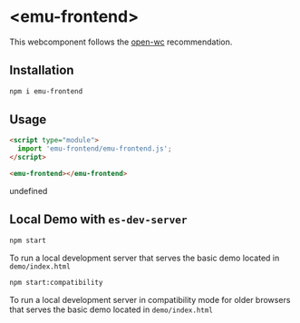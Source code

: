 # \<emu-frontend>

This webcomponent follows the [open-wc](https://github.com/open-wc/open-wc) recommendation.

## Installation
```bash
npm i emu-frontend
```

## Usage
```html
<script type="module">
  import 'emu-frontend/emu-frontend.js';
</script>

<emu-frontend></emu-frontend>
```

undefined

## Local Demo with `es-dev-server`
```bash
npm start
```
To run a local development server that serves the basic demo located in `demo/index.html`

```bash
npm start:compatibility
```
To run a local development server in compatibility mode for older browsers that serves the basic demo located in `demo/index.html`
